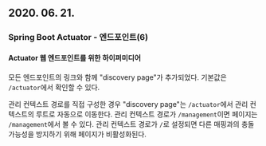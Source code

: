 ## 2020. 06. 21.

### Spring Boot Actuator - 엔드포인트(6)

#### Actuator 웹 엔드포인트를 위한 하이퍼미디어

모든 엔드포인트의 링크와 함께 "discovery page"가 추가되었다. 기본값은 `/actuator`에서 확인할 수 있다.

관리 컨텍스트 경로를 직접 구성한 경우 "discovery page"는 `/actuator`에서 관리 컨텍스트의 루트로 자동으로 이동한다. 관리 컨텍스트 경로가 `/management`이면 페이지는 `/management`에서 볼 수 있다. 관리 컨텍스트 경로가 `/`로 설정되면 다른 매핑과의 충돌 가능성을 방지하기 위해 페이지가 비활성화된다.

